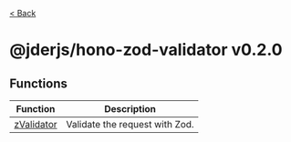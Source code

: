 [< Back](./../../README.md)

# @jderjs/hono-zod-validator v0.2.0

## Functions

| Function | Description |
| ------ | ------ |
| [zValidator](functions/zValidator.md) | Validate the request with Zod. |
